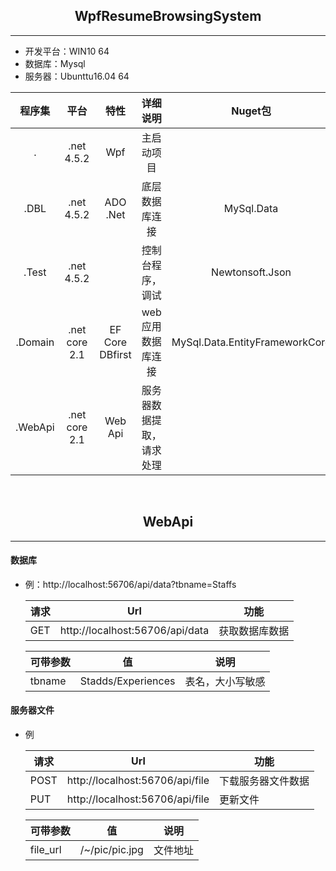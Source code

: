## <center>WpfResumeBrowsingSystem</center>
---
+ 开发平台：WIN10 64
+ 数据库：Mysql
+ 服务器：Ubunttu16.04 64

|程序集|平台|特性|详细说明|Nuget包|
|:-:|:-:|:-:|:-:|:-:|
|.|.net 4.5.2|Wpf|主启动项目||
|.DBL|.net 4.5.2|ADO .Net|底层数据库连接|MySql.Data|
|.Test|.net 4.5.2||控制台程序，调试|Newtonsoft.Json|
|.Domain|.net core 2.1|EF Core DBfirst|web应用数据库连接|MySql.Data.EntityFrameworkCore|
|.WebApi|.net core 2.1|Web Api|服务器数据提取，请求处理|

<br>

## <center>WebApi</center>
---
#### 数据库
  + 例：http://localhost:56706/api/data?tbname=Staffs

	|请求|Url|功能|
	|-|-|-|
	|GET|http://localhost:56706/api/data|获取数据库数据|

	|可带参数|值|说明|
	|-|-|-|
	|tbname|Stadds/Experiences|表名，大小写敏感|

#### 服务器文件
  + 例
  
	|请求|Url|功能|
	|-|-|-|
	|POST|http://localhost:56706/api/file|下载服务器文件数据|
	|PUT|http://localhost:56706/api/file|更新文件|

	|可带参数|值|说明|
	|-|-|-|
	|file_url|/~/pic/pic.jpg|文件地址|


